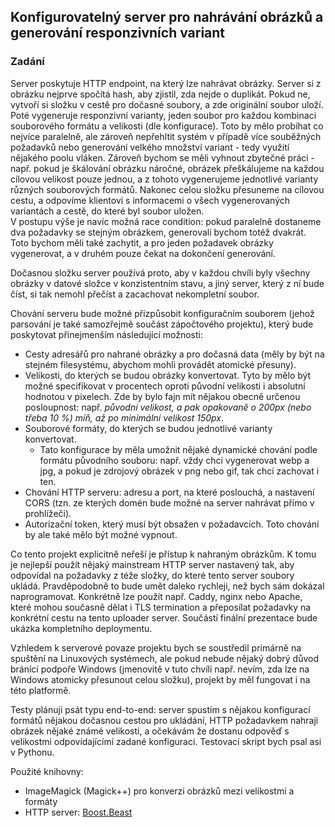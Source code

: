 ## Konfigurovatelný server pro nahrávání obrázků a generování responzivních variant

### Zadání

Server poskytuje HTTP endpoint, na který lze nahrávat obrázky. Server si z obrázku nejprve spočítá hash, aby zjistil, zda nejde o duplikát. Pokud ne, vytvoří si složku v cestě pro dočasné soubory, a zde originální soubor uloží. Poté vygeneruje responzivní varianty, jeden soubor pro každou kombinaci souborového formátu a velikosti (dle konfigurace). Toto by mělo probíhat co nejvíce paralelně, ale zároveň nepřehltit systém v případě více souběžných požadavků nebo generování velkého množství variant - tedy využití nějakého poolu vláken. Zároveň bychom se měli vyhnout zbytečné práci - např. pokud je škálování obrázku náročné, obrázek přeškálujeme na každou cílovou velikost pouze jednou, a z tohoto vygenerujeme jednotlivé varianty různých souborových formátů. Nakonec celou složku přesuneme na cílovou cestu, a odpovíme klientovi s informacemi o všech vygenerovaných variantách a cestě, do které byl soubor uložen.  
V postupu výše je navíc možná race condition: pokud paralelně dostaneme dva požadavky se stejným obrázkem, generovali bychom totéž dvakrát. Toto bychom měli také zachytit, a pro jeden požadavek obrázky vygenerovat, a v druhém pouze čekat na dokončení generování.

Dočasnou složku server používá proto, aby v každou chvíli byly všechny obrázky v datové složce v konzistentním stavu, a jiný server, který z ní bude číst, si tak nemohl přečíst a zacachovat nekompletní soubor.

Chování serveru bude možné přizpůsobit konfiguračním souborem (jehož parsování je také samozřejmě součást zápočtového projektu), který bude poskytovat přinejmenším následující možnosti:

- Cesty adresářů pro nahrané obrázky a pro dočasná data (měly by být na stejném filesystému, abychom mohli provádět atomické přesuny).
- Velikosti, do kterých se budou obrázky konvertovat. Tyto by mělo být možné specifikovat v procentech oproti původní velikosti i absolutní hodnotou v pixelech. Zde by bylo fajn mít nějakou obecně určenou posloupnost: např. _původní velikost, a pak opakovaně o 200px (nebo třeba 10 %) míň, až po minimální velikost 150px_.
- Souborové formáty, do kterých se budou jednotlivé varianty konvertovat.
  - Tato konfigurace by měla umožnit nějaké dynamické chování podle formátu původního souboru: např. vždy chci vygenerovat webp a jpg, a pokud je zdrojový obrázek v png nebo gif, tak chci zachovat i ten.
- Chování HTTP serveru: adresu a port, na které poslouchá, a nastavení CORS (tzn. ze kterých domén bude možné na server nahrávat přímo v prohlížeči).
- Autorizační token, který musí být obsažen v požadavcích. Toto chování by ale také mělo být možné vypnout.

Co tento projekt explicitně neřeší je přístup k nahraným obrázkům. K tomu je nejlepší použít nějaký mainstream HTTP server nastavený tak, aby odpovídal na požadavky z téže složky, do které tento server soubory ukládá. Pravděpodobně to bude umět daleko rychleji, než bych sám dokázal naprogramovat. Konkrétně lze použít např. Caddy, nginx nebo Apache, které mohou současně dělat i TLS termination a přeposílat požadavky na konkrétní cestu na tento uploader server. Součástí finální prezentace bude ukázka kompletního deploymentu.

Vzhledem k serverové povaze projektu bych se soustředil primárně na spuštění na Linuxových systémech, ale pokud nebude nějaký dobrý důvod bránící podpoře Windows (jmenovitě v tuto chvíli např. nevím, zda lze na Windows atomicky přesunout celou složku), projekt by měl fungovat i na této platformě.

Testy plánuji psát typu end-to-end: server spustím s nějakou konfigurací formátů nějakou dočasnou cestou pro ukládání, HTTP požadavkem nahraji obrázek nějaké známé velikosti, a očekávám že dostanu odpověď s velikostmi odpovídajícími zadané konfiguraci. Testovací skript bych psal asi v Pythonu.

Použité knihovny:

- ImageMagick (Magick++) pro konverzi obrázků mezi velikostmi a formáty
- HTTP server: [Boost.Beast](https://github.com/boostorg/beast)
